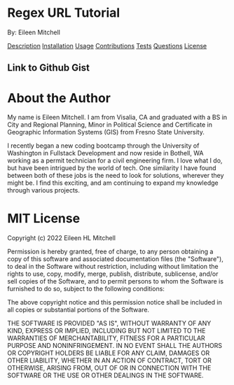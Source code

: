 # Regex URL Tutorial

By: Eileen Mitchell


[Description](#description)
[Installation](#installation)
[Usage](#usage)
[Contributions](#contributions)
[Tests](#tests)
[Questions](#username)
[License](#License)

## Link to Github Gist
<!-- https://github.com/eileenhlmitchell19/Project_Portfolio2 -->

<!-- ## Link to Website URL
https://eileenhlmitchell19.github.io/Project_Portfolio2/

## Description
This website allows users to brows through my growing portfolio of coding projects. The project portfolio is a second attempt at my original portfolio website, with a new layout, code updates, bug fixes and additional material.

In order to scroll to work, just click on the item you are looking for on the top right hand corner of the screen. For example, if you would like to review my work portfolio, click work in the right hand corner and it will automatically take you to the work section of my page. 

To view my work, click on the image tags which will take you directly to relevant project pages. These pages house a project summary and information on the project, the links to the github repository and website link. This will continue to be updated as more projects are created. -->

# About the Author 

My name is Eileen Mitchell. I am from Visalia, CA and graduated with a BS in City and Regional Planning, Minor in Political Science and Certificate in Geographic Information Systems (GIS) from Fresno State University.

I recently began a new coding bootcamp through the University of Washington in Fullstack Development and now reside in Bothell, WA working as a permit technician for a civil engineering firm. I love what I do, but have been intrigued by the world of tech. One similarity I have found between both of these jobs is the need to look for solutions, wherever they might be. I find this exciting, and am continuing to expand my knowledge through various projects.

# MIT License

Copyright (c) 2022 Eileen HL Mitchell

Permission is hereby granted, free of charge, to any person obtaining a copy
of this software and associated documentation files (the "Software"), to deal
in the Software without restriction, including without limitation the rights
to use, copy, modify, merge, publish, distribute, sublicense, and/or sell
copies of the Software, and to permit persons to whom the Software is
furnished to do so, subject to the following conditions:

The above copyright notice and this permission notice shall be included in all
copies or substantial portions of the Software.

THE SOFTWARE IS PROVIDED "AS IS", WITHOUT WARRANTY OF ANY KIND, EXPRESS OR
IMPLIED, INCLUDING BUT NOT LIMITED TO THE WARRANTIES OF MERCHANTABILITY,
FITNESS FOR A PARTICULAR PURPOSE AND NONINFRINGEMENT. IN NO EVENT SHALL THE
AUTHORS OR COPYRIGHT HOLDERS BE LIABLE FOR ANY CLAIM, DAMAGES OR OTHER
LIABILITY, WHETHER IN AN ACTION OF CONTRACT, TORT OR OTHERWISE, ARISING FROM,
OUT OF OR IN CONNECTION WITH THE SOFTWARE OR THE USE OR OTHER DEALINGS IN THE
SOFTWARE.

